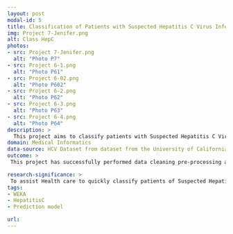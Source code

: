 ```yaml
---
layout: post
modal-id: 5
title: Classification of Patients with Suspected Hepatitis C Virus Infection Using Machine Learning Approach
img: Project 7-Jenifer.png
alt: Class HepC
photos:
- src: Project 7-Jenifer.png
  alt: "Photo P7"
- src: Project 6-1.png
  alt: "Photo P61"
- src: Project 6-02.png
  alt: "Photo P602"
- src: Project 6-2.png
  alt: "Photo P62"
- src: Project 6-3.png
  alt: "Photo P63"
- src: Project 6-4.png
  alt: "Photo P64"
description: >
  This project aims to classify patients with Suspected Hepatitis C Virus Infection using various machine learning algorithms integrated with bagging/bootstrap technique.
domain: Medical Informatics
data-source: HCV Dataset from dataset from the University of California, Irvine (UCI) Machine Learning Repository
outcome: >
 This project has successfully performed data cleaning pre-processing and data cleaning before implemented to supervised machine learning models. Random Forest was found as the best model in this project to classify whether a patient having Hepatitis C virus infection with high accuracy at 99.187%. This project also able to five features identify the key factors in contributing to the interest outcome classification through CfsSubsetEval feature selection method. 

research-significance: >
 To assist Health care to quickly classify patients of Suspected Hepatitis C Virus Infection in the future and providing appropriate treatment. 
tags:
- WEKA
- HepatitisC
- Prediction model

url: 
---
```

